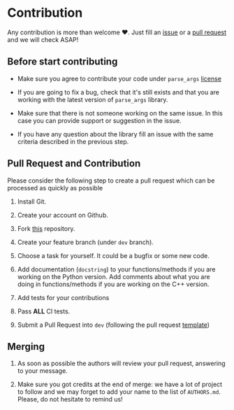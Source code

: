 # Contribution

Any contribution is more than welcome :heart:. Just fill an [issue](https://github.com/Nico-Curti/parse_args/blob/main/.github/ISSUE_TEMPLATE/ISSUE_TEMPLATE.md) or a [pull request](https://github.com/Nico-Curti/parse_args/blob/main/.github/PULL_REQUEST_TEMPLATE/PULL_REQUEST_TEMPLATE.md) and we will check ASAP!

## Before start contributing

- Make sure you agree to contribute your code under `parse_args` [license](https://github.com/Nico-Curti/parse_args/blob/main/LICENSE)

- If you are going to fix a bug, check that it's still exists and that you are working with the latest version of `parse_args` library.

- Make sure that there is not someone working on the same issue. In this case you can provide support or suggestion in the issue.

- If you have any question about the library fill an issue with the same criteria described in the previous step.

## Pull Request and Contribution

Please consider the following step to create a pull request which can be processed as quickly as possible

1. Install Git.

2. Create your account on Github.

3. Fork [this](https://github.com/Nico-Curti/parse_args) repository.

4. Create your feature branch (under `dev` branch).

5. Choose a task for yourself. It could be a bugfix or some new code.

6. Add documentation (`docstring`) to your functions/methods if you are working on the Python version. Add comments about what you are doing in functions/methods if you are working on the C++ version.

7. Add tests for your contributions

9. Pass **ALL** CI tests.

10. Submit a Pull Request into `dev` (following the pull request [template](https://github.com/Nico-Curti/parse_args/blob/main/.github/PULL_REQUEST_TEMPLATE/PULL_REQUEST_TEMPLATE.md))

## Merging

1. As soon as possible the authors will review your pull request, answering to your message.

2. Make sure you got credits at the end of merge: we have a lot of project to follow and we may forget to add your name to the list of `AUTHORS.md`. Please, do not hesitate to remind us!
